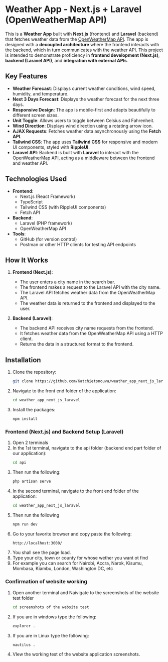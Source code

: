 # Weather App - Next.js + Laravel (OpenWeatherMap API)

This is a **Weather App** built with **Next.js** (frontend) and **Laravel** (backend) that fetches weather data from the [OpenWeatherMap API](https://openweathermap.org/api). The app is designed with a **decoupled architecture** where the frontend interacts with the backend, which in turn communicates with the weather API. This project is intended to demonstrate proficiency in **frontend development (Next.js)**, **backend (Laravel API)**, and **integration with external APIs**.

## Key Features

- **Weather Forecast**: Displays current weather conditions, wind speed, humidity, and temperature.
- **Next 3 Days Forecast**: Displays the weather forecast for the next three days.
- **Responsive Design**: The app is mobile-first and adapts beautifully to different screen sizes.
- **Unit Toggle**: Allows users to toggle between Celsius and Fahrenheit.
- **Wind Direction**: Displays wind direction using a rotating arrow icon.
- **AJAX Requests**: Fetches weather data asynchronously using the **Fetch API**.
- **Tailwind CSS**: The app uses **Tailwind CSS** for responsive and modern UI components, styled with **RippleUI**.
- **Laravel API**: Backend is built with **Laravel** to interact with the OpenWeatherMap API, acting as a middleware between the frontend and weather API.

## Technologies Used

- **Frontend**: 
  - Next.js (React Framework)
  - TypeScript
  - Tailwind CSS (with RippleUI components)
  - Fetch API
- **Backend**:
  - Laravel (PHP framework)
  - OpenWeatherMap API
- **Tools**:
  - GitHub (for version control)
  - Postman or other HTTP clients for testing API endpoints

## How It Works

1. **Frontend (Next.js)**:
   - The user enters a city name in the search bar.
   - The frontend makes a request to the Laravel API with the city name.
   - The Laravel API fetches weather data from the OpenWeatherMap API.
   - The weather data is returned to the frontend and displayed to the user.

2. **Backend (Laravel)**:
   - The backend API receives city name requests from the frontend.
   - It fetches weather data from the OpenWeatherMap API using a HTTP client.
   - Returns the data in a structured format to the frontend.

## Installation


1. Clone the repository:
   ```bash
   git clone https://github.com/Katchietsnouva/weather_app_next_js_laravel/

2. Navigate to the front end folder of the application:
    ```bash
    cd weather_app_next_js_laravel

3. Install the packages:
    ```bash
    npm install

### Frontend (Next.js) and Backend Setup (Laravel)

1. Open 2 terminals
2. In the 1st terminal, navigate to the api  folder (backend end part folder of our application):
    ```bash
   cd api

3. Then run the following:
    ```bash
    php artisan serve

4. In the second terminal, navigate to the front end folder of the application:
    ```bash
    cd weather_app_next_js_laravel

5. Then run the following
    ```bash
    npm run dev

6. Go to your favorite browser and copy paste the following:
    ```bash
    http://localhost:3000/

7. You shall see the page load.
8. Type your city, town or county for whose wether you want ot find 
9. For example you can search for Nairobi, Accra, Narok, Kisumu, Mombasa, Kiambu, London, Washington DC, etc

### Confirmation of website working

1. Open another terminal and Naivigate to the screenshots of the website test folder
    ```bash
    cd screenshots of the website test

2. If you are in windows type the following:
    ```bash
    explorer .

3. If you are in Linux type the following:
    ```bash
    nautilus .

4. VIew the working test of the website application screenshots.
